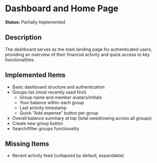 # Dashboard and Home Page

**Status:** Partially Implemented

## Description
The dashboard serves as the main landing page for authenticated users, providing an overview of their financial activity and quick access to key functionalities.

## Implemented Items
- Basic dashboard structure and authentication
- Groups list (most recently used first)
  - Group name and member avatars/initials
  - Your balance within each group
  - Last activity timestamp
  - Quick "Add expense" button per group
- Overall balance summary at top (total owed/owing across all groups)
- Create new group button
- Search/filter groups functionality

## Missing Items
- Recent activity feed (collapsed by default, expandable)
